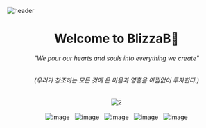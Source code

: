 ![header](https://capsule-render.vercel.app/api?type=wave&color=gradient&height=200&section=header&text=BlizzaB&fontSize=90&fontColor=333333)

<div align="center">
  <h1>Welcome to BlizzaB🎉</h1>
  <h6>"We pour our hearts and souls into everything we create"</h6>
  <h6>(우리가 창조하는 모든 것에 온 마음과 영혼을 아낌없이 투자한다.)</h6>
</div>

<div align="center">  
  <img src="https://i.ibb.co/1G2WbsG/2.png" alt="2" border="0">
</div>
<br>
<div align="center">
  <img src="https://i.ibb.co/KFvWRzJ/image.png" alt="image" border="0">
  &nbsp
  <img src="https://i.ibb.co/YQfp1x9/image.png" alt="image" border="0">
  &nbsp
  <img src="https://i.ibb.co/zhx0BD8/image.png" alt="image" border="0">
  &nbsp
  <img src="https://i.ibb.co/xm9dWxb/image.png" alt="image" border="0">
  &nbsp
  <img src="https://i.ibb.co/g9mS2t3/image.png" alt="image" border="0">
</div>
